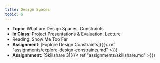 ```yaml
---
title: Design Spaces
topic: 6
---
```

- **Topic**: What are Design Spaces, Constraints
- **In Class**: Project Presentations & Evaluation, Lecture
- Reading: Show Me Too Far
- **Assignment**: [Explore Design Constraints]({{< ref "assignments/explore-design-constraints.md" >}})
- **Assignmnent**: [Skillshare 3]({{< ref "assignments/skillshare.md" >}})

